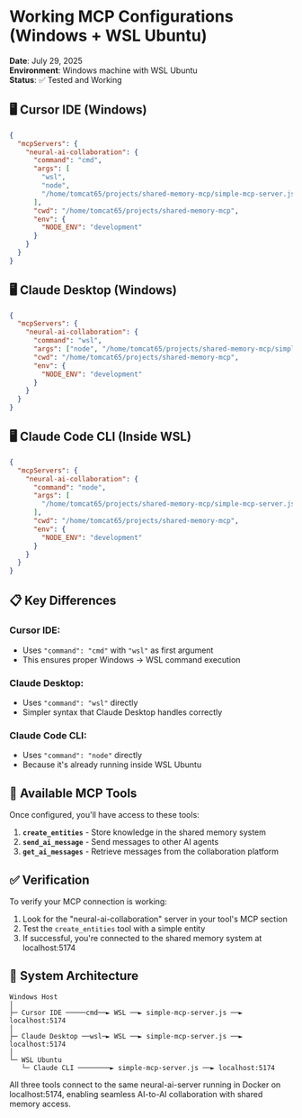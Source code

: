 # Working MCP Configurations (Windows + WSL Ubuntu)

**Date**: July 29, 2025  
**Environment**: Windows machine with WSL Ubuntu  
**Status**: ✅ Tested and Working

## 🖥️ Cursor IDE (Windows)

```json
{
  "mcpServers": {
    "neural-ai-collaboration": {
      "command": "cmd",
      "args": [
        "wsl",
        "node",
        "/home/tomcat65/projects/shared-memory-mcp/simple-mcp-server.js"
      ],
      "cwd": "/home/tomcat65/projects/shared-memory-mcp",
      "env": {
        "NODE_ENV": "development"
      }
    }
  }
}
```

## 🖥️ Claude Desktop (Windows)

```json
{
  "mcpServers": {
    "neural-ai-collaboration": {
      "command": "wsl",
      "args": ["node", "/home/tomcat65/projects/shared-memory-mcp/simple-mcp-server.js"],
      "cwd": "/home/tomcat65/projects/shared-memory-mcp",
      "env": {
        "NODE_ENV": "development"
      }
    }
  }
}
```

## 🖥️ Claude Code CLI (Inside WSL)

```json
{
  "mcpServers": {
    "neural-ai-collaboration": {
      "command": "node",
      "args": [
        "/home/tomcat65/projects/shared-memory-mcp/simple-mcp-server.js"
      ],
      "cwd": "/home/tomcat65/projects/shared-memory-mcp",
      "env": {
        "NODE_ENV": "development"
      }
    }
  }
}
```

## 📋 Key Differences

### Cursor IDE:
- Uses `"command": "cmd"` with `"wsl"` as first argument
- This ensures proper Windows → WSL command execution

### Claude Desktop:
- Uses `"command": "wsl"` directly
- Simpler syntax that Claude Desktop handles correctly

### Claude Code CLI:
- Uses `"command": "node"` directly
- Because it's already running inside WSL Ubuntu

## 🧪 Available MCP Tools

Once configured, you'll have access to these tools:

1. **`create_entities`** - Store knowledge in the shared memory system
2. **`send_ai_message`** - Send messages to other AI agents
3. **`get_ai_messages`** - Retrieve messages from the collaboration platform

## ✅ Verification

To verify your MCP connection is working:
1. Look for the "neural-ai-collaboration" server in your tool's MCP section
2. Test the `create_entities` tool with a simple entity
3. If successful, you're connected to the shared memory system at localhost:5174

## 🔗 System Architecture

```
Windows Host
│
├─ Cursor IDE ─────cmd──► WSL ──► simple-mcp-server.js ──► localhost:5174
│
├─ Claude Desktop ──wsl─► WSL ──► simple-mcp-server.js ──► localhost:5174
│
└─ WSL Ubuntu
   └─ Claude CLI ────────► simple-mcp-server.js ──► localhost:5174
```

All three tools connect to the same neural-ai-server running in Docker on localhost:5174, enabling seamless AI-to-AI collaboration with shared memory access.